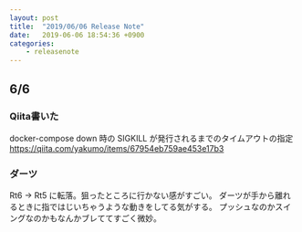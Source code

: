 ```yaml
---
layout: post
title:  "2019/06/06 Release Note"
date:   2019-06-06 18:54:36 +0900
categories:
    - releasenote
---
```

## 6/6
### Qiita書いた
docker-compose down 時の SIGKILL が発行されるまでのタイムアウトの指定
https://qiita.com/yakumo/items/67954eb759ae453e17b3

### ダーツ
Rt6 -> Rt5 に転落。狙ったところに行かない感がすごい。
ダーツが手から離れるときに指ではじいちゃうような動きをしてる気がする。
プッシュなのかスイングなのかもなんかブレててすごく微妙。

